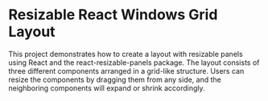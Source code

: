 # Resizable React Windows Grid Layout

This project demonstrates how to create a layout with resizable panels using React and the react-resizable-panels package. The layout consists of three different components arranged in a grid-like structure. Users can resize the components by dragging them from any side, and the neighboring components will expand or shrink accordingly.
